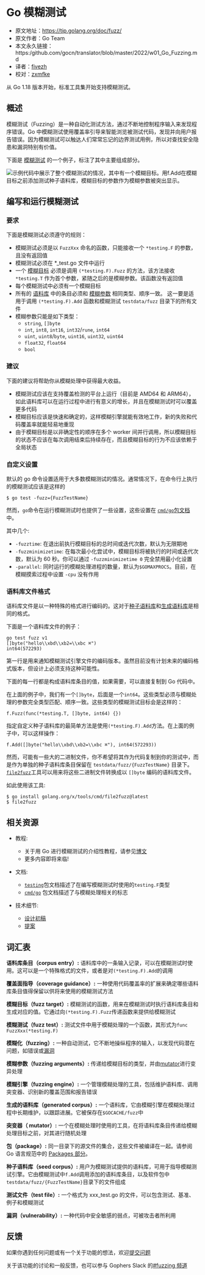 # Go 模糊测试

- 原文地址：https://tip.golang.org/doc/fuzz/
- 原文作者：Go Team
- 本文永久链接：https:/github.com/gocn/translator/blob/master/2022/w01_Go_Fuzzing.md
- 译者：[fivezh](https://github.com/fivezh)
- 校对：[zxmfke](https://github.com/zxmfke)

从 Go 1.18 版本开始，标准工具集开始支持模糊测试。

## 概述

模糊测试（Fuzzing）是一种自动化测试方法，通过不断地控制程序输入来发现程序错误。Go 中模糊测试使用覆盖率引导来智能浏览被测试代码，发现并向用户报告错误。因为模糊测试可以触达人们常常忘记的边界测试用例，所以对查找安全隐患和漏洞特别有价值。

下面是 [模糊测试](https://tip.golang.org/doc/fuzz/#glos-fuzz-test) 的一个例子，标注了其中主要组成部分。

![示例代码中展示了整个模糊测试的情况，其中有一个模糊目标。用f.Add在模糊目标之前添加测试种子语料库，模糊目标的参数作为模糊参数被突出显示。](../static/images/2022/w1_Go_Fuzzing/example.png)

## 编写和运行模糊测试

### 要求

下面是模糊测试必须遵守的规则：

- 模糊测试必须是以 `FuzzXxx` 命名的函数，只能接收一个 `*testing.F` 的参数，且没有返回值
- 模糊测试必须在 *_test.go 文件中运行
- 一个 [模糊目标](https://tip.golang.org/doc/fuzz/#glos-fuzz-target) 必须是调用 `(*testing.F).Fuzz` 的方法，该方法接收 `*testing.T` 作为首个参数，紧随之后的是模糊参数。该函数没有返回值
- 每个模糊测试中必须有一个模糊目标
- 所有的 [语料库](https://tip.golang.org/doc/fuzz/#glos-seed-corpus) 中的条目必须和 [模糊参数](https://tip.golang.org/doc/fuzz/#fuzzing-arguments) 相同类型、顺序一致。 这一要是适用于调用 `(*testing.F).Add` 函数和模糊测试 `testdata/fuzz` 目录下的所有文件
- 模糊参数只能是如下类型：
    - `string`, `[]byte`
    - `int`, `int8`, `int16`, `int32`/`rune`, `int64`
    - `uint`, `uint8`/`byte`, `uint16`, `uint32`, `uint64`
    - `float32`, `float64`
    - `bool`

### 建议

下面的建议将帮助你从模糊处理中获得最大收益。

- 模糊测试应该在支持覆盖检测的平台上运行（目前是 AMD64 和 ARM64），如此语料库可以在运行过程中进行有意义的增长，并且在模糊测试时可以覆盖更多代码
- 模糊目标应该是快速和确定的，这样模糊引擎就能有效地工作，新的失败和代码覆盖率就能轻易地重现
- 由于模糊目标是以非确定性的顺序在多个 worker 间并行调用，所以模糊目标的状态不应该在每次调用结束后持续存在，而且模糊目标的行为不应该依赖于全局状态

### 自定义设置

默认的 go 命令设置适用于大多数模糊测试的情况。通常情况下，在命令行上执行的模糊测试应该是这样的

```plain
$ go test -fuzz={FuzzTestName}
```

然而，`go`命令在运行模糊测试时也提供了一些设置，这些设置在 [`cmd/go`包文档](https://pkg.go.dev/cmd/go) 中。

其中几个:

- `-fuzztime`: 在退出前执行模糊目标的总时间或迭代次数，默认为无限期地
- `-fuzzminimizetime`: 在每次最小化尝试中，模糊目标将被执行的时间或迭代次数，默认为 60 秒。你可以通过 `-fuzzminimizetime 0` 完全禁用最小化设置
- `-parallel`: 同时运行的模糊处理进程的数量，默认为`$GOMAXPROCS`。目前，在模糊摸索过程中设置 `-cpu` 没有作用

### 语料库文件格式

语料库文件是以一种特殊的格式进行编码的。这对于[种子语料库](https://tip.golang.org/doc/fuzz/#glos-seed-corpus)和[生成语料库](https://tip.golang.org/doc/fuzz/#glos-generated-corpus)是相同的格式。

下面是一个语料库文件的例子：

```plain
go test fuzz v1
[]byte("hello\\xbd\\xb2=\\xbc ⌘")
int64(572293)
```

第一行是用来通知模糊测试引擎文件的编码版本。虽然目前没有计划未来的编码格式版本，但设计上必须支持这种可能性。

下面的每一行都是构成语料库条目的值，如果需要，可以直接复制到 Go 代码中。

在上面的例子中，我们有一个`[]byte`，后面是一个`int64`。这些类型必须与模糊处理的参数完全类型匹配、顺序一致。这些类型的模糊测试目标会是这样的：

```plain
f.Fuzz(func(*testing.T, []byte, int64) {})
```

指定自定义种子语料库的最简单方法是使用`(*testing.F).Add`方法。在上面的例子中，可以这样操作：

```plain
f.Add([]byte("hello\\xbd\\xb2=\\xbc ⌘"), int64(572293))
```

然而，可能有一些大的二进制文件，你不希望将其作为代码复制到你的测试中，而是作为单独的种子语料库条目保留在 `testdata/fuzz/{FuzzTestName}` 目录下。[`file2fuzz`](https://pkg.go.dev/golang.org/x/tools/cmd/file2fuzz)工具可以用来将这些二进制文件转换成以 `[]byte` 编码的语料库文件。

如此使用该工具:

```plain
$ go install golang.org/x/tools/cmd/file2fuzz@latest
$ file2fuzz
```

## 相关资源

- 教程:

    - 关于用 Go 进行模糊测试的介绍性教程，请参见[博文](https://go.dev/blog/fuzz-beta)
    - 更多内容即将来临!

- 文档:

    - [`testing`](https://pkg.go.dev//testing#hdr-Fuzzing)包文档描述了在编写模糊测试时使用的`testing.F`类型
    - [`cmd/go`](https://pkg.go.dev/cmd/go) 包文档描述了与模糊处理相关的标志

- 技术细节:

    - [设计初稿](https://golang.org/s/draft-fuzzing-design)
    - [提案](https://golang.org/issue/44551)

## 词汇表

**语料库条目（corpus entry）:** 语料库中的一条输入记录，可以在模糊测试时使用。这可以是一个特殊格式的文件，或者是对`(*testing.F).Add`的调用

**覆盖面指导（coverage guidance）:** 一种使用代码覆盖率的扩展来确定哪些语料库条目值得保留以供将来使用的模糊测试方法

**模糊目标（fuzz target）:** 模糊测试的函数，用来在模糊测试时执行语料库条目和生成对应的值。它通过向`(*testing.F).Fuzz`传递函数来提供给模糊测试

**模糊测试（fuzz test）:** 测试文件中用于模糊处理的一个函数，其形式为`func FuzzXxx(*testing.F)`

**模糊化（fuzzing）:** 一种自动测试，它不断地操纵程序的输入，以发现代码潜在问题，如错误或[漏洞](https://tip.golang.org/doc/fuzz/#glos-vulnerability)

**模糊参数（fuzzing arguments）:** 传递给模糊目标的类型，并由[mutator](https://tip.golang.org/doc/fuzz/#glos-mutator)进行变异处理

**模糊引擎（fuzzing engine）:** 一个管理模糊处理的工具，包括维护语料库、调用突变器、识别新的覆盖范围和报告错误

**生成的语料库（generated corpus）:** 一个语料库，它由模糊引擎在模糊处理过程中长期维护，以跟踪进展。它被保存在`$GOCACHE/fuzz`中

**突变器（ mutator）:** 一个在模糊处理时使用的工具，在将语料库条目传递给模糊处理目标之前，对其进行随机处理

**包（package）:** 同一目录下的源文件的集合，这些文件被编译在一起。请参阅 Go 语言规范中的 [Packages 部分](https://tip.golang.org/ref/spec#Packages)。

**种子语料库（seed corpus）:** 用户为模糊测试提供的语料库，可用于指导模糊测试引擎。它由模糊测试中`f.Add`调用添加的语料库条目，以及软件包中`testdata/fuzz/{FuzzTestName}`目录下的文件组成

**测试文件（test file）:** 一个格式为 xxx_test.go 的文件，可以包含测试、基准、例子和模糊测试

**漏洞（vulnerability）:** 一种代码中安全敏感的弱点，可被攻击者所利用

## 反馈

如果你遇到任何问题或有一个关于功能的想法，欢迎[提交问题](https://github.com/golang/go/issues/new?&labels=fuzz)

关于该功能的讨论和一般反馈，也可以参与 Gophers Slack 的[#fuzzing 频道](https://gophers.slack.com/archives/CH5KV1AKE)